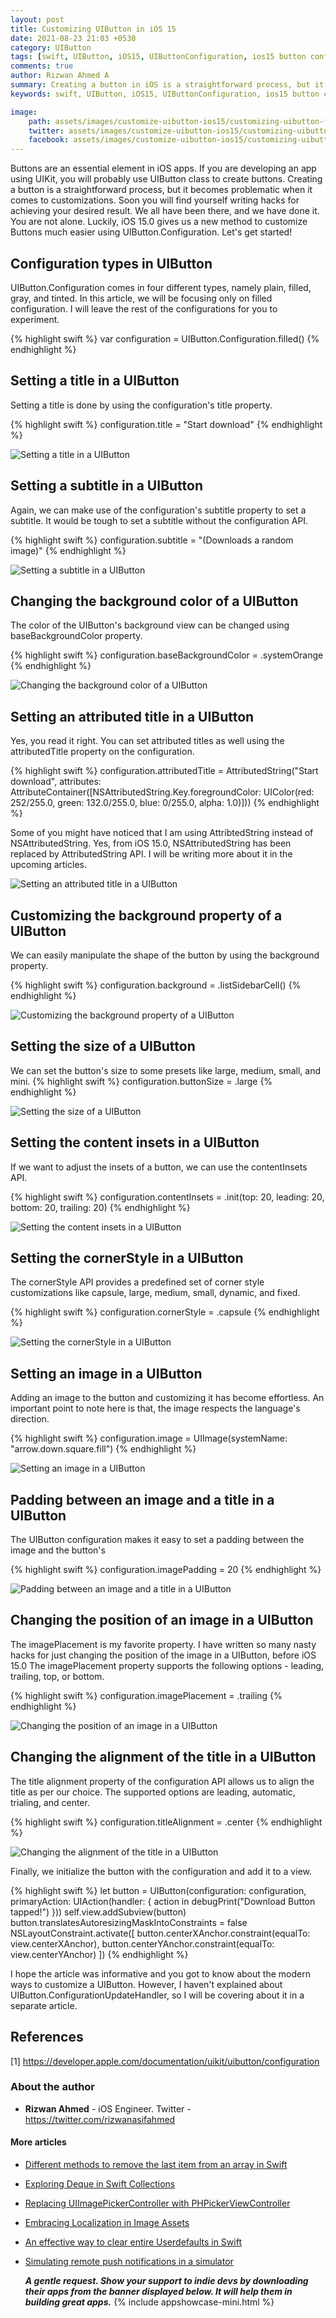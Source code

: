 ```yaml
---
layout: post
title: Customizing UIButton in iOS 15
date: 2021-08-23 21:03 +0530
category: UIButton
tags: [swift, UIButton, iOS15, UIButtonConfiguration, ios15 button configuration, swift ios 15, customizing uibutton in swift, swift uibutton, implementing button in swift]
comments: true
author: Rizwan Ahmed A
summary: Creating a button in iOS is a straightforward process, but it becomes problematic when it comes to customizations. Luckily, iOS 15.0 gives us a new methods to customize Buttons much easier using UIButton.Configuration. Let's get started!
keywords: swift, UIButton, iOS15, UIButtonConfiguration, ios15 button configuration, swift ios 15, customizing uibutton in swift, swift uibutton, implementing button in swift

image:
    path: assets/images/customize-uibutton-ios15/customizing-uibutton-fb.jpeg
    twitter: assets/images/customize-uibutton-ios15/customizing-uibutton-twitter.jpeg
    facebook: assets/images/customize-uibutton-ios15/customizing-uibutton-fb.jpeg
---
```

Buttons are an essential element in iOS apps. If you are developing an app using UIKit, you will probably use UIButton class to create buttons. 
Creating a button is a straightforward process, but it becomes problematic when it comes to customizations. Soon you will find yourself writing hacks for achieving your desired result. We all have been there, and we have done it. You are not alone. Luckily, iOS 15.0 gives us a new method to customize Buttons much easier using UIButton.Configuration.
Let's get started!

## Configuration types in UIButton

UIButton.Configuration comes in four different types, namely plain, filled, gray, and tinted. 
In this article, we will be focusing only on filled configuration. I will leave the rest of the configurations for you to experiment.

{% highlight swift %}
var configuration = UIButton.Configuration.filled()
{% endhighlight %}

## Setting a title in a UIButton

Setting a title is done by using the configuration's title property.

{% highlight swift %}
configuration.title = "Start download"
{% endhighlight %}

![Setting a title in a UIButton](/blog/assets/images/customize-uibutton-ios15/title.png?style=centerme)

## Setting a subtitle in a UIButton

Again, we can make use of the configuration's subtitle property to set a subtitle. It would be tough to set a subtitle without the configuration API.  

{% highlight swift %}
configuration.subtitle = "(Downloads a random image)"
{% endhighlight %}

![Setting a subtitle in a UIButton](/blog/assets/images/customize-uibutton-ios15/subtitle.png?style=centerme)

## Changing the background color of a UIButton

The color of the UIButton's background view can be changed using baseBackgroundColor property. 

{% highlight swift %}
configuration.baseBackgroundColor = .systemOrange
{% endhighlight %}

![Changing the background color of a UIButton](/blog/assets/images/customize-uibutton-ios15/background-color.png?style=centerme)

## Setting an attributed title in a UIButton

Yes, you read it right. You can set attributed titles as well using the attributedTitle property on the configuration.

{% highlight swift %}
configuration.attributedTitle = AttributedString("Start download", attributes: AttributeContainer([NSAttributedString.Key.foregroundColor: UIColor(red: 252/255.0, green: 132.0/255.0, blue: 0/255.0, alpha: 1.0)]))
{% endhighlight %}

Some of you might have noticed that I am using AttribtedString instead of NSAttributedString. Yes, from iOS 15.0, NSAttributedString has been replaced by AttributedString API. I will be writing more about it in the upcoming articles.

![Setting an attributed title in a UIButton](/blog/assets/images/customize-uibutton-ios15/attributed.png?style=centerme)

## Customizing the background property of a UIButton

We can easily manipulate the shape of the button by using the background property.

{% highlight swift %}
configuration.background = .listSidebarCell()
{% endhighlight %}

![Customizing the background property of a UIButton](/blog/assets/images/customize-uibutton-ios15/backgroundcust.png?style=centerme)

## Setting the size of a UIButton

We can set the button's size to some presets like large, medium, small, and mini.
{% highlight swift %}
configuration.buttonSize = .large
{% endhighlight %}

![Setting the size of a UIButton](/blog/assets/images/customize-uibutton-ios15/button-Size.png?style=centerme)

## Setting the content insets in a UIButton

If we want to adjust the insets of a button, we can use the contentInsets API.

{% highlight swift %}
configuration.contentInsets = .init(top: 20, leading: 20, bottom: 20, trailing: 20)
{% endhighlight %}

![Setting the content insets in a UIButton](/blog/assets/images/customize-uibutton-ios15/content-insets.png?style=centerme)

## Setting the cornerStyle in a UIButton

The cornerStyle API provides a predefined set of corner style customizations like capsule, large, medium, small, dynamic, and fixed.

{% highlight swift %}
configuration.cornerStyle = .capsule
{% endhighlight %}

![Setting the cornerStyle in a UIButton](/blog/assets/images/customize-uibutton-ios15/capsule.png?style=centerme)

## Setting an image in a UIButton

Adding an image to the button and customizing it has become effortless. An important point to note here is that, the image respects the language's direction.

{% highlight swift %}
configuration.image = UIImage(systemName: "arrow.down.square.fill")
{% endhighlight %}

![Setting an image in a UIButton](/blog/assets/images/customize-uibutton-ios15/button-image.png?style=centerme)

## Padding between an image and a title in a UIButton

The UIButton configuration makes it easy to set a padding between the image and the button's

{% highlight swift %}
configuration.imagePadding = 20
{% endhighlight %}

![Padding between an image and a title in a UIButton](/blog/assets/images/customize-uibutton-ios15/image-padding.png?style=centerme)

## Changing the position of an image in a UIButton

The imagePlacement is my favorite property. I have written so many nasty hacks for just changing the position of the image in a UIButton, before iOS 15.0
The imagePlacement property supports the following options - leading, trailing, top, or bottom.

{% highlight swift %}
configuration.imagePlacement = .trailing
{% endhighlight %}

![Changing the position of an image in a UIButton](/blog/assets/images/customize-uibutton-ios15/button-image-position.png?style=centerme)

## Changing the alignment of the title in a UIButton

The title alignment property of the configuration API allows us to align the title as per our choice. The supported options are leading, automatic, trialing, and center.

{% highlight swift %}
configuration.titleAlignment = .center
{% endhighlight %}

![Changing the alignment of the title in a UIButton](/blog/assets/images/customize-uibutton-ios15/button-title-placement.png?style=centerme)

Finally, we initialize the button with the configuration and add it to a view.

{% highlight swift %}
let button = UIButton(configuration: configuration, primaryAction: UIAction(handler: { action in
  debugPrint("Download Button tapped!")
}))
self.view.addSubview(button)
button.translatesAutoresizingMaskIntoConstraints = false
NSLayoutConstraint.activate([
  button.centerXAnchor.constraint(equalTo: view.centerXAnchor),
  button.centerYAnchor.constraint(equalTo: view.centerYAnchor)
])
{% endhighlight %}

I hope the article was informative and you got to know about the modern ways to customize a UIButton. However, I haven't explained about UIButton.ConfigurationUpdateHandler, so I will be covering about it in a separate article.

## References

[1] <https://developer.apple.com/documentation/uikit/uibutton/configuration>

### About the author

- **Rizwan Ahmed** - iOS Engineer.  Twitter - <https://twitter.com/rizwanasifahmed>

#### More articles

- [Different methods to remove the last item from an array in Swift](/blog/2022/04/24/different-methods-to-remove-the-last-item-from-an-array-in-swift/)
- [Exploring Deque in Swift Collections](/blog/2021/04/14/exploring-deque-in-swift-collections/)
- [Replacing UIImagePickerController with PHPickerViewController](/blog/2020/08/29/replacing-uiimagepickercontroller-with-phpickerviewcontroller/)
- [Embracing Localization in Image Assets](/blog/2020/06/14/embracing-localization-in-image-assets/)
- [An effective way to clear entire Userdefaults in Swift](/blog/2020/05/19/an-effective-way-to-clear-entire-userdefaults-in-swift/)
- [Simulating remote push notifications in a simulator](/blog/2020/02/13/simulating-remote-push-notifications-in-a-simulator/)


  **_A gentle request. Show your support to indie devs by downloading their apps from the banner displayed below. It will help them in building great apps._**
{% include appshowcase-mini.html %}
